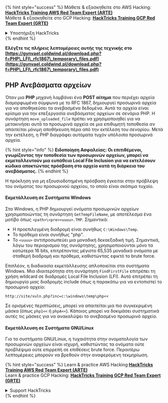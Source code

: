 {% hint style="success" %}
Μάθετε & εξασκηθείτε στο AWS Hacking:<img src="/.gitbook/assets/arte.png" alt="" data-size="line">[**HackTricks Training AWS Red Team Expert (ARTE)**](https://training.hacktricks.xyz/courses/arte)<img src="/.gitbook/assets/arte.png" alt="" data-size="line">\
Μάθετε & εξασκηθείτε στο GCP Hacking: <img src="/.gitbook/assets/grte.png" alt="" data-size="line">[**HackTricks Training GCP Red Team Expert (GRTE)**<img src="/.gitbook/assets/grte.png" alt="" data-size="line">](https://training.hacktricks.xyz/courses/grte)

<details>

<summary>Υποστήριξη HackTricks</summary>

* Ελέγξτε τα [**σχέδια συνδρομής**](https://github.com/sponsors/carlospolop)!
* **Εγγραφείτε στην** 💬 [**ομάδα Discord**](https://discord.gg/hRep4RUj7f) ή στην [**ομάδα telegram**](https://t.me/peass) ή **ακολουθήστε** μας στο **Twitter** 🐦 [**@hacktricks\_live**](https://twitter.com/hacktricks\_live)**.**
* **Μοιραστείτε κόλπα hacking υποβάλλοντας PRs στα** [**HackTricks**](https://github.com/carlospolop/hacktricks) και [**HackTricks Cloud**](https://github.com/carlospolop/hacktricks-cloud) github repos.

</details>
{% endhint %}



**Ελέγξτε τις πλήρεις λεπτομέρειες αυτής της τεχνικής στο [https://gynvael.coldwind.pl/download.php?f=PHP\_LFI\_rfc1867\_temporary\_files.pdf](https://gynvael.coldwind.pl/download.php?f=PHP\_LFI\_rfc1867\_temporary\_files.pdf)**

## **PHP Ανεβάσματα αρχείων**

Όταν μια **PHP** μηχανή λαμβάνει ένα **POST αίτημα** που περιέχει αρχεία διαμορφωμένα σύμφωνα με το RFC 1867, δημιουργεί προσωρινά αρχεία για να αποθηκεύσει τα ανεβασμένα δεδομένα. Αυτά τα αρχεία είναι κρίσιμα για την επεξεργασία ανεβάσματος αρχείων σε σενάρια PHP. Η συνάρτηση `move_uploaded_file` πρέπει να χρησιμοποιηθεί για να μετακινήσει αυτά τα προσωρινά αρχεία σε μια επιθυμητή τοποθεσία αν απαιτείται μόνιμη αποθήκευση πέρα από την εκτέλεση του σεναρίου. Μετά την εκτέλεση, η PHP διαγράφει αυτόματα τυχόν υπόλοιπα προσωρινά αρχεία.

{% hint style="info" %}
**Ειδοποίηση Ασφαλείας: Οι επιτιθέμενοι, γνωρίζοντας την τοποθεσία των προσωρινών αρχείων, μπορεί να εκμεταλλευτούν μια ευπάθεια Local File Inclusion για να εκτελέσουν κώδικα αποκτώντας πρόσβαση στο αρχείο κατά τη διάρκεια του ανεβάσματος.**
{% endhint %}

Η πρόκληση για μη εξουσιοδοτημένη πρόσβαση έγκειται στην πρόβλεψη του ονόματος του προσωρινού αρχείου, το οποίο είναι σκόπιμα τυχαίο.

#### Εκμετάλλευση σε Συστήματα Windows

Στα Windows, η PHP δημιουργεί ονόματα προσωρινών αρχείων χρησιμοποιώντας τη συνάρτηση `GetTempFileName`, με αποτέλεσμα ένα μοτίβο όπως `<path>\<pre><uuuu>.TMP`. Σημαντικά:

- Η προεπιλεγμένη διαδρομή είναι συνήθως `C:\Windows\Temp`.
- Το πρόθεμα είναι συνήθως "php".
- Το `<uuuu>` αντιπροσωπεύει μια μοναδική δεκαεξαδική τιμή. Σημαντικά, λόγω του περιορισμού της συνάρτησης, χρησιμοποιούνται μόνο τα κατώτερα 16 bits, επιτρέποντας μέγιστο 65,535 μοναδικά ονόματα με σταθερή διαδρομή και πρόθεμα, καθιστώντας εφικτό το brute force.

Επιπλέον, η διαδικασία εκμετάλλευσης απλοποιείται στα συστήματα Windows. Μια ιδιαιτερότητα στη συνάρτηση `FindFirstFile` επιτρέπει τη χρήση wildcard σε διαδρομές Local File Inclusion (LFI). Αυτό επιτρέπει τη δημιουργία μιας διαδρομής include όπως η παρακάτω για να εντοπιστεί το προσωρινό αρχείο:
```
http://site/vuln.php?inc=c:\windows\temp\php<<
```
Σε ορισμένες περιπτώσεις, μπορεί να απαιτείται μια πιο συγκεκριμένη μάσκα (όπως `php1<<` ή `phpA<<`). Κάποιος μπορεί να δοκιμάσει συστηματικά αυτές τις μάσκες για να ανακαλύψει το ανεβασμένο προσωρινό αρχείο.

#### Εκμετάλλευση σε Συστήματα GNU/Linux

Για τα συστήματα GNU/Linux, η τυχαιότητα στην ονοματολογία των προσωρινών αρχείων είναι ισχυρή, καθιστώντας τα ονόματα ούτε προβλέψιμα ούτε επιρρεπή σε επιθέσεις brute force. Περαιτέρω λεπτομέρειες μπορούν να βρεθούν στην αναφερόμενη τεκμηρίωση.


{% hint style="success" %}
Learn & practice AWS Hacking:<img src="/.gitbook/assets/arte.png" alt="" data-size="line">[**HackTricks Training AWS Red Team Expert (ARTE)**](https://training.hacktricks.xyz/courses/arte)<img src="/.gitbook/assets/arte.png" alt="" data-size="line">\
Learn & practice GCP Hacking: <img src="/.gitbook/assets/grte.png" alt="" data-size="line">[**HackTricks Training GCP Red Team Expert (GRTE)**<img src="/.gitbook/assets/grte.png" alt="" data-size="line">](https://training.hacktricks.xyz/courses/grte)

<details>

<summary>Support HackTricks</summary>

* Check the [**subscription plans**](https://github.com/sponsors/carlospolop)!
* **Join the** 💬 [**Discord group**](https://discord.gg/hRep4RUj7f) or the [**telegram group**](https://t.me/peass) or **follow** us on **Twitter** 🐦 [**@hacktricks\_live**](https://twitter.com/hacktricks\_live)**.**
* **Share hacking tricks by submitting PRs to the** [**HackTricks**](https://github.com/carlospolop/hacktricks) and [**HackTricks Cloud**](https://github.com/carlospolop/hacktricks-cloud) github repos.

</details>
{% endhint %}
